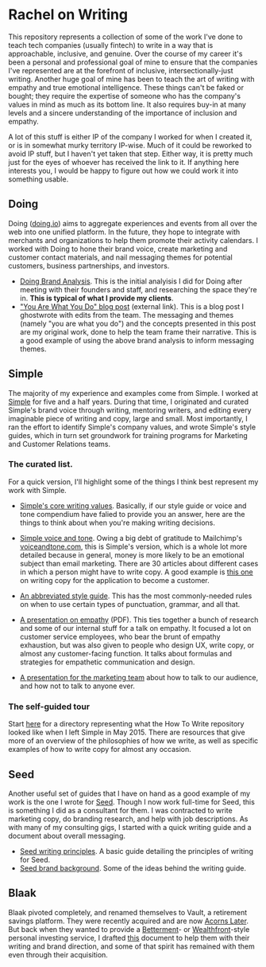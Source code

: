 # Rachel on Writing

This repository represents a collection of some of the work I've done to teach tech companies (usually fintech) to write in a way that is approachable, inclusive, and genuine. Over the course of my career it's been a personal and professional goal of mine to ensure that the companies I've represented are at the forefront of inclusive, intersectionally-just writing. Another huge goal of mine has been to teach the art of writing with empathy and true emotional intelligence. These things can't be faked or bought; they require the expertise of someone who has the company's values in mind as much as its bottom line. It also requires buy-in at many levels and a sincere understanding of the importance of inclusion and empathy.

A lot of this stuff is either IP of the company I worked for when I created it, or is in somewhat murky territory IP-wise. Much of it could be reworked to avoid IP stuff, but I haven't yet taken that step. Either way, it is pretty much just for the eyes of whoever has received the link to it. If anything here interests you, I would be happy to figure out how we could work it into something usable.

## Doing
Doing ([doing.io](https://www.doing.io)) aims to aggregate experiences and events from all over the web into one unified platform. In the future, they hope to integrate with merchants and organizations to help them promote their activity calendars. I worked with Doing to hone their brand voice, create marketing and customer contact materials, and nail messaging themes for potential customers, business partnerships, and investors.
- [Doing Brand Analysis](https://github.com/the-rachel/styles/blob/master/Doing/doing-analysis.md). This is the initial analyisis I did for Doing after meeting with their founders and staff, and researching the space they're in. **This is typical of what I provide my clients**.
- ["You Are What You Do" blog post](https://blog.doing.io/you-are-what-you-do-e9da2d102709) (external link). This is a blog post I ghostwrote with edits from the team. The messaging and themes (namely "you are what you do") and the concepts presented in this post are my original work, done to help the team frame their narrative. This is a good example of using the above brand analysis to inform messaging themes.

## Simple

The majority of my experience and examples come from Simple. I worked at [Simple](https://simple.com) for five and a half years. During that time, I originated and curated Simple's brand voice through writing, mentoring writers, and editing every imaginable piece of writing and copy, large and small. Most importantly, I ran the effort to identify Simple's company values, and wrote Simple's style guides, which in turn set groundwork for training programs for Marketing and Customer Relations teams.

### The curated list.

For a quick version, I'll highlight some of the things I think best represent my work with Simple.

- [Simple's core writing values](https://github.com/the-rachel/styles/blob/master/Simple/Big%20Stuff/styleguide.md). Basically, if our style guide or voice and tone compendium have falied to provide you an answer, here are the things to think about when you're making writing decisions.

- [Simple voice and tone](https://github.com/the-rachel/styles/blob/master/Simple/Big%20Stuff/voiceandtone.md). Owing a big debt of gratitude to Mailchimp's [voiceandtone.com](http://voiceandtone.com/), this is Simple's version, which is a whole lot more detailed because in general, money is more likely to be an emotional subject than email marketing. There are 30 articles about different cases in which a person might have to write copy. A good example is [this one](https://github.com/the-rachel/styles/blob/master/Simple/Big%20Stuff/Articles/Application.md) on writing copy for the application to become a customer.

- [An abbreviated style guide](https://github.com/the-rachel/styles/blob/master/Simple/Nitty-Gritty/strunkyfresh.md). This has the most commonly-needed rules on when to use certain types of punctuation, grammar, and all that.
 
- [A presentation on empathy](https://github.com/the-rachel/styles/blob/master/Simple/empathy2.pdf) (PDF). This ties together a bunch of research and some of our internal stuff for a talk on empathy. It focused a lot on customer service employees, who bear the brunt of empathy exhaustion, but was also given to people who design UX, write copy, or almost any customer-facing function. It talks about formulas and strategies for empathetic communication and design.

- [A presentation for the marketing team](https://github.com/the-rachel/styles/blob/master/Simple/Voiceandtone.pdf) about how to talk to our audience, and how not to talk to anyone ever.

### The self-guided tour

Start [here](https://github.com/the-rachel/styles/blob/master/Simple/Writing%20the%20Simple%20Way.md) for a directory representing what the How To Write repository looked like when I left Simple in May 2015. There are resources that give more of an overview of the philosophies of how we write, as well as specific examples of how to write copy for almost any occasion.

## Seed

Another useful set of guides that I have on hand as a good example of my work is the one I wrote for [Seed](https://seed.co). Though I now work full-time for Seed, this is something I did as a consultant for them. I was contracted to write marketing copy, do branding research, and help with job descriptions. As with many of my consulting gigs, I started with a quick writing guide and a document about overall messaging.

- [Seed writing principles](https://github.com/the-rachel/styles/blob/master/Seed/seed-writing.md). A basic guide detailing the principles of writing for Seed.
- [Seed brand background](https://github.com/the-rachel/styles/blob/master/Seed/seed-working.md). Some of the ideas behind the writing guide.

## Blaak

Blaak pivoted completely, and renamed themselves to Vault, a retirement savings platform. They were recently acquired and are now [Acorns Later](https://www.acorns.com/acorns-later/). But back when they wanted to provide a [Betterment](http://www.betterment.com)- or [Wealthfront](http://www.wealthfront.com)-style personal investing service, I drafted [this](https://github.com/the-rachel/styles/blob/master/Blaak/blaak.md) document to help them with their writing and brand direction, and some of that spirit has remained with them even through their acquisition.
